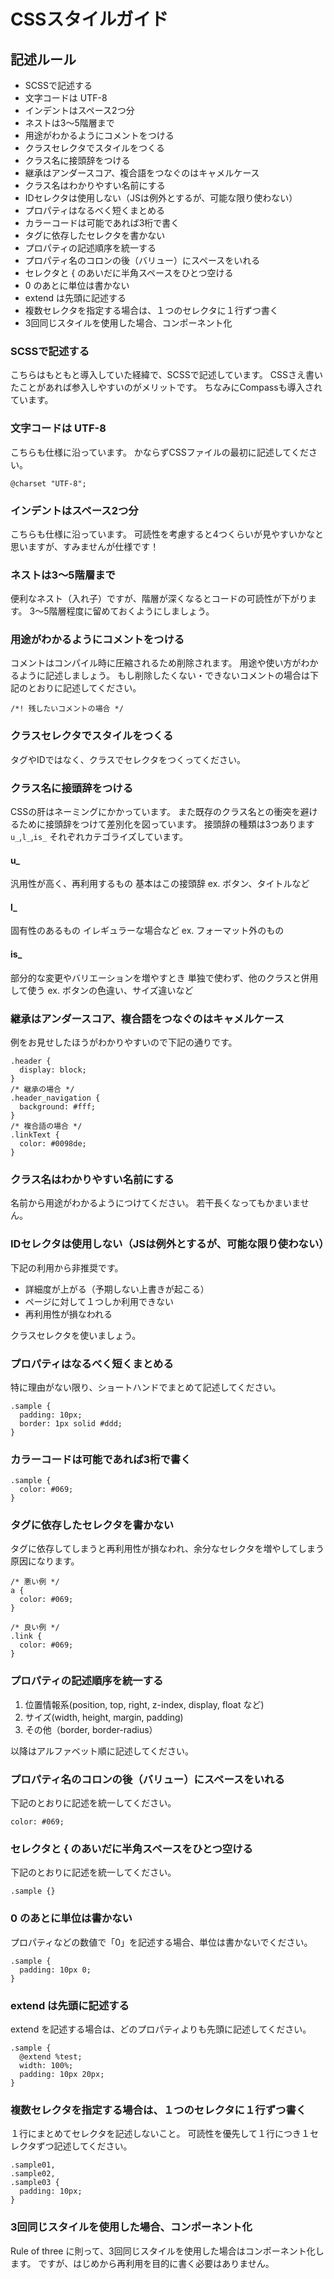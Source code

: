 # CSSスタイルガイド

## 記述ルール

+ SCSSで記述する
+ 文字コードは UTF-8
+ インデントはスペース2つ分
+ ネストは3～5階層まで
+ 用途がわかるようにコメントをつける
+ クラスセレクタでスタイルをつくる
+ クラス名に接頭辞をつける
+ 継承はアンダースコア、複合語をつなぐのはキャメルケース
+ クラス名はわかりやすい名前にする
+ IDセレクタは使用しない（JSは例外とするが、可能な限り使わない）
+ プロパティはなるべく短くまとめる
+ カラーコードは可能であれば3桁で書く
+ タグに依存したセレクタを書かない
+ プロパティの記述順序を統一する
+ プロパティ名のコロンの後（バリュー）にスペースをいれる
+ セレクタと { のあいだに半角スペースをひとつ空ける
+ 0 のあとに単位は書かない
+ extend は先頭に記述する
+ 複数セレクタを指定する場合は、１つのセレクタに１行ずつ書く
+ 3回同じスタイルを使用した場合、コンポーネント化


### SCSSで記述する
こちらはもともと導入していた経緯で、SCSSで記述しています。 
CSSさえ書いたことがあれば参入しやすいのがメリットです。 
ちなみにCompassも導入されています。

### 文字コードは UTF-8
こちらも仕様に沿っています。 
かならずCSSファイルの最初に記述してください。
```
@charset "UTF-8";
```

### インデントはスペース2つ分
こちらも仕様に沿っています。 
可読性を考慮すると4つくらいが見やすいかなと思いますが、すみませんが仕様です！

### ネストは3～5階層まで
便利なネスト（入れ子）ですが、階層が深くなるとコードの可読性が下がります。 
3～5階層程度に留めておくようにしましょう。

### 用途がわかるようにコメントをつける
コメントはコンパイル時に圧縮されるため削除されます。 
用途や使い方がわかるように記述しましょう。 
もし削除したくない・できないコメントの場合は下記のとおりに記述してください。
```
/*! 残したいコメントの場合 */
```

### クラスセレクタでスタイルをつくる
タグやIDではなく、クラスでセレクタをつくってください。

### クラス名に接頭辞をつける
CSSの肝はネーミングにかかっています。 
また既存のクラス名との衝突を避けるために接頭辞をつけて差別化を図っています。 
接頭辞の種類は3つあります 
`u_`,`l_`,`is_` 
それぞれカテゴライズしています。

#### u_
汎用性が高く、再利用するもの 
基本はこの接頭辞 
ex. ボタン、タイトルなど

#### l_
固有性のあるもの 
イレギュラーな場合など 
ex. フォーマット外のもの

#### is_
部分的な変更やバリエーションを増やすとき 
単独で使わず、他のクラスと併用して使う 
ex. ボタンの色違い、サイズ違いなど


### 継承はアンダースコア、複合語をつなぐのはキャメルケース
例をお見せしたほうがわかりやすいので下記の通りです。
```
.header {
  display: block;
}
/* 継承の場合 */
.header_navigation {
  background: #fff;
}
/* 複合語の場合 */
.linkText {
  color: #0098de;
}
```

### クラス名はわかりやすい名前にする
名前から用途がわかるようにつけてください。 
若干長くなってもかまいません。

### IDセレクタは使用しない（JSは例外とするが、可能な限り使わない）
下記の利用から非推奨です。

+ 詳細度が上がる（予期しない上書きが起こる）
+ ページに対して１つしか利用できない
+ 再利用性が損なわれる

クラスセレクタを使いましょう。

### プロパティはなるべく短くまとめる
特に理由がない限り、ショートハンドでまとめて記述してください。
```
.sample {
  padding: 10px;
  border: 1px solid #ddd;
}
```

### カラーコードは可能であれば3桁で書く
```
.sample {
  color: #069;
}
```

### タグに依存したセレクタを書かない
タグに依存してしまうと再利用性が損なわれ、余分なセレクタを増やしてしまう原因になります。
```
/* 悪い例 */
a {
  color: #069;
}

/* 良い例 */
.link {
  color: #069;
}
```

### プロパティの記述順序を統一する

1. 位置情報系(position, top, right, z-index, display, float など)
1. サイズ(width, height, margin, padding)
1. その他（border, border-radius）

以降はアルファベット順に記述してください。


### プロパティ名のコロンの後（バリュー）にスペースをいれる
下記のとおりに記述を統一してください。
```
color: #069;
```

### セレクタと { のあいだに半角スペースをひとつ空ける
下記のとおりに記述を統一してください。
```
.sample {}
```

### 0 のあとに単位は書かない
プロパティなどの数値で「0」を記述する場合、単位は書かないでください。
```
.sample {
  padding: 10px 0;
}
```

### extend は先頭に記述する
extend を記述する場合は、どのプロパティよりも先頭に記述してください。
```
.sample {
  @extend %test;
  width: 100%;
  padding: 10px 20px;
}
```

### 複数セレクタを指定する場合は、１つのセレクタに１行ずつ書く
１行にまとめてセレクタを記述しないこと。 
可読性を優先して１行につき１セレクタずつ記述してください。
```
.sample01,
.sample02,
.sample03 {
  padding: 10px;
}
```

### 3回同じスタイルを使用した場合、コンポーネント化
Rule of three に則って、3回同じスタイルを使用した場合はコンポーネント化します。 
ですが、はじめから再利用を目的に書く必要はありません。

